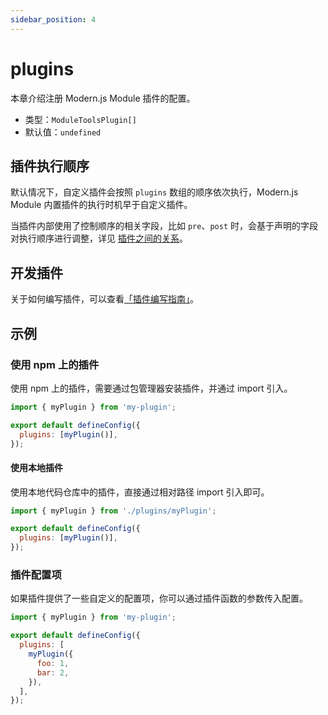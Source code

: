 ```yaml
---
sidebar_position: 4
---
```


# plugins

本章介绍注册 Modern.js Module 插件的配置。

- 类型：`ModuleToolsPlugin[]`
- 默认值：`undefined`

## 插件执行顺序

默认情况下，自定义插件会按照 `plugins` 数组的顺序依次执行，Modern.js Module 内置插件的执行时机早于自定义插件。

当插件内部使用了控制顺序的相关字段，比如 `pre`、`post` 时，会基于声明的字段对执行顺序进行调整，详见 [插件之间的关系](https://modernjs.dev/guides/topic-detail/framework-plugin/relationship)。

## 开发插件

关于如何编写插件，可以查看[「插件编写指南」](/plugins/guide/getting-started)。

## 示例

### 使用 npm 上的插件

使用 npm 上的插件，需要通过包管理器安装插件，并通过 import 引入。

```js title="modern.config.ts"
import { myPlugin } from 'my-plugin';

export default defineConfig({
  plugins: [myPlugin()],
});
```

#### 使用本地插件

使用本地代码仓库中的插件，直接通过相对路径 import 引入即可。

```js title="modern.config.ts"
import { myPlugin } from './plugins/myPlugin';

export default defineConfig({
  plugins: [myPlugin()],
});
```

### 插件配置项

如果插件提供了一些自定义的配置项，你可以通过插件函数的参数传入配置。

```js title="modern.config.ts"
import { myPlugin } from 'my-plugin';

export default defineConfig({
  plugins: [
    myPlugin({
      foo: 1,
      bar: 2,
    }),
  ],
});
```
